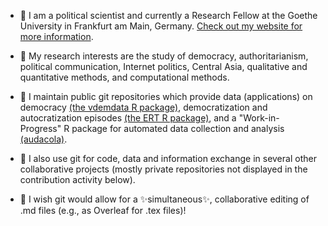 


- 👋 I am a political scientist and currently a Research Fellow at the Goethe University in Frankfurt am Main, Germany. [Check out my website for more information](https://sites.google.com/view/seraphinemaerz/about).

- 🔭 My research interests are the study of democracy, authoritarianism, political communication, Internet politics, Central
Asia, qualitative and quantitative methods, and computational methods.

- 💬 I maintain public git repositories which provide data (applications) on democracy [(the vdemdata R package)](https://github.com/vdeminstitute/vdemdata), democratization and autocratization episodes [(the ERT R package)](https://github.com/vdeminstitute/ERT), and a "Work-in-Progress" R package for automated data collection and analysis [(audacola)](https://github.com/SeraphineM/audacola).

- 🌱 I also use git for code, data and information exchange in several other collaborative projects (mostly private repositories not displayed in the contribution activity below). 

- 🤔 I wish git would allow for a ✨simultaneous✨, collaborative editing of .md files (e.g., as Overleaf for .tex files)!


